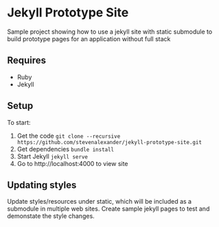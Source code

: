 # Jekyll Prototype Site

Sample project showing how to use a jekyll site with static submodule to build prototype pages for an application without full stack

## Requires

- Ruby
- Jekyll

## Setup

To start:

1. Get the code
    `git clone --recursive https://github.com/stevenalexander/jekyll-prototype-site.git`
2. Get dependencies
	`bundle install`
3. Start Jekyll
	`jekyll serve`
4. Go to http://localhost:4000 to view site

## Updating styles

Update styles/resources under static, which will be included as a submodule in multiple web sites. Create sample jekyll pages to test and demonstate the style changes.